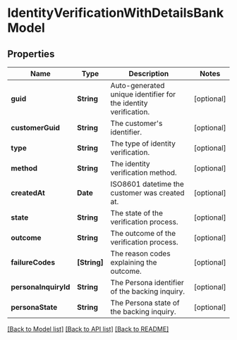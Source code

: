 # IdentityVerificationWithDetailsBankModel

## Properties
Name | Type | Description | Notes
------------ | ------------- | ------------- | -------------
**guid** | **String** | Auto-generated unique identifier for the identity verification. | [optional] 
**customerGuid** | **String** | The customer&#39;s identifier. | [optional] 
**type** | **String** | The type of identity verification. | [optional] 
**method** | **String** | The identity verification method. | [optional] 
**createdAt** | **Date** | ISO8601 datetime the customer was created at. | [optional] 
**state** | **String** | The state of the verification process. | [optional] 
**outcome** | **String** | The outcome of the verification process. | [optional] 
**failureCodes** | **[String]** | The reason codes explaining the outcome. | [optional] 
**personaInquiryId** | **String** | The Persona identifier of the backing inquiry. | [optional] 
**personaState** | **String** | The Persona state of the backing inquiry. | [optional] 

[[Back to Model list]](../README.md#documentation-for-models) [[Back to API list]](../README.md#documentation-for-api-endpoints) [[Back to README]](../README.md)


